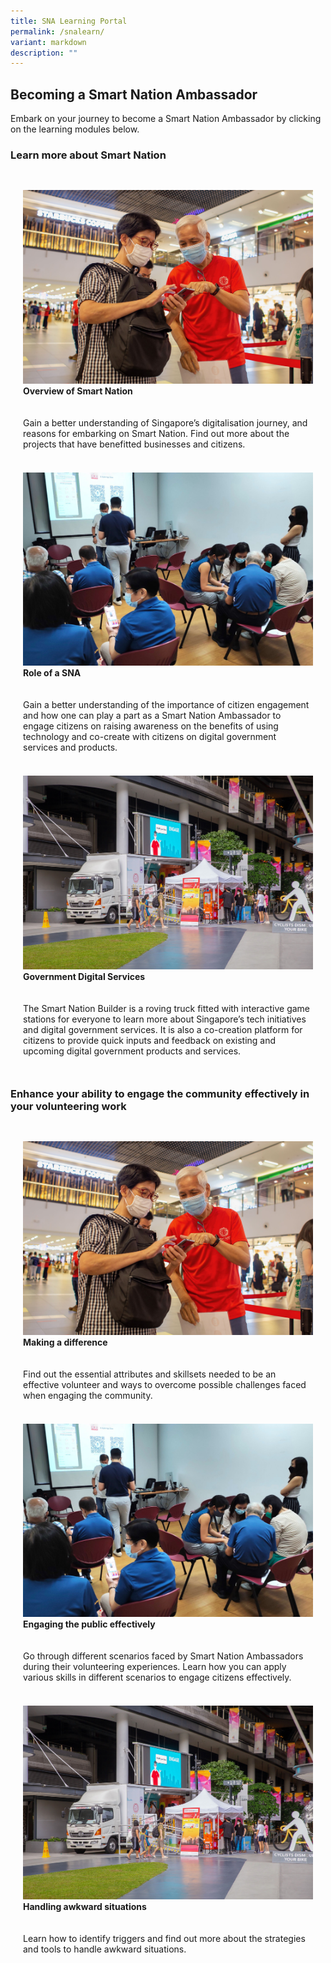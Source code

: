 ```yaml
---
title: SNA Learning Portal
permalink: /snalearn/
variant: markdown
description: ""
---
```

## Becoming a Smart Nation Ambassador

Embark on your journey to become a Smart Nation Ambassador by clicking on the learning modules below.

### Learn more about Smart Nation

<div class="row" style="padding: 20px 0px 0px 0px;">

<div class="col" style="padding: 10px 20px 10px 20px;">
<a href="/snalearn/module1"><img src="/images/community/sna/smartnationambassador07.jpeg" alt="SNA Learning Portal Module 1"></a><br><div class="header"><b>Overview of Smart Nation</b></div><br><br>Gain a better understanding of Singapore’s digitalisation journey, and reasons for embarking on Smart Nation. Find out more about the projects that have benefitted businesses and citizens.
	<br><br></div>
	
<div class="col" style="padding: 10px 20px 10px 20px;">
<a href="/snalearn/module2"><img src="/images/community/ccg/snaccg_01.jpeg" alt="SNA Learning Portal Module 2"></a><br><div class="header"><b>Role of a SNA</b></div><br><br>Gain a better understanding of the importance of citizen engagement and how one can play a part as a Smart Nation Ambassador to engage citizens on raising awareness on the benefits of using technology and co-create with citizens on digital government services and products.<br><br></div>

<div class="col" style="padding: 10px 20px 10px 20px;">
<a href="/snalearn/module3"><img src="/images/community/builder/smart_nation_builder_25.jpeg" alt="SNA Learning Portal Module 3"></a><br><div class="header"><b>Government Digital Services</b></div><br><br>The Smart Nation Builder is a roving truck fitted with interactive game stations for everyone to learn more about Singapore’s tech initiatives and digital government services. It is also a co-creation platform for citizens to provide quick inputs and feedback on&nbsp;existing and upcoming digital government products and services.
	<br><br></div>

</div>
	
### Enhance your ability to engage the community effectively in your volunteering work

<div class="row" style="padding: 20px 0px 0px 0px;">

<div class="col" style="padding: 10px 20px 10px 20px;">
<a href="/snalearn/module4"><img src="/images/community/sna/smartnationambassador07.jpeg" alt="SNA Learning Portal Module 4"></a><br><div class="header"><b>Making a difference</b></div><br><br>Find out the essential attributes and skillsets needed to be an effective volunteer and ways to overcome possible challenges faced when engaging the community.
	<br><br></div>
	
<div class="col" style="padding: 10px 20px 10px 20px;">
<a href="/snalearn/module5"><img src="/images/community/ccg/snaccg_01.jpeg" alt="SNA Learning Portal Module 5"></a><br><div class="header"><b>Engaging the public effectively</b></div><br><br>Go through different scenarios faced by Smart Nation Ambassadors during their volunteering experiences. Learn how you can apply various skills in different scenarios to engage citizens effectively.<br><br></div>

<div class="col" style="padding: 10px 20px 10px 20px;">
<a href="/snalearn/module6"><img src="/images/community/builder/smart_nation_builder_25.jpeg" alt="SNA Learning Portal Module 6"></a><br><div class="header"><b>Handling awkward situations</b></div><br><br>Learn how to identify triggers and find out more about the strategies and tools to handle awkward situations.
	<br><br></div>

</div>